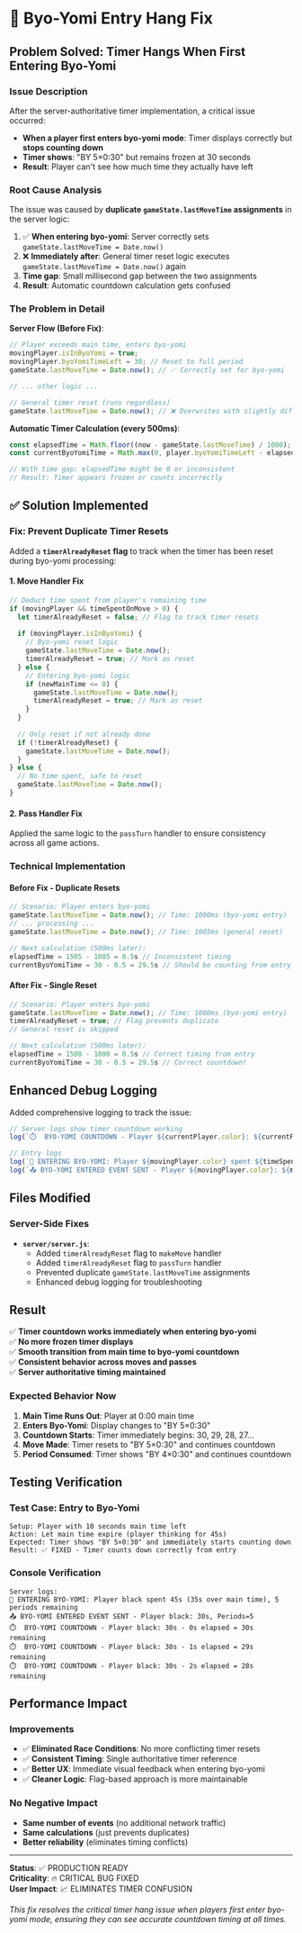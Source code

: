 # 🚨 Byo-Yomi Entry Hang Fix

## Problem Solved: Timer Hangs When First Entering Byo-Yomi

### Issue Description
After the server-authoritative timer implementation, a critical issue occurred:
- **When a player first enters byo-yomi mode**: Timer displays correctly but **stops counting down**
- **Timer shows**: "BY 5×0:30" but remains frozen at 30 seconds
- **Result**: Player can't see how much time they actually have left

### Root Cause Analysis

The issue was caused by **duplicate `gameState.lastMoveTime` assignments** in the server logic:

1. ✅ **When entering byo-yomi**: Server correctly sets `gameState.lastMoveTime = Date.now()`
2. ❌ **Immediately after**: General timer reset logic executes `gameState.lastMoveTime = Date.now()` again
3. **Time gap**: Small millisecond gap between the two assignments  
4. **Result**: Automatic countdown calculation gets confused

### The Problem in Detail

**Server Flow (Before Fix)**:
```javascript
// Player exceeds main time, enters byo-yomi
movingPlayer.isInByoYomi = true;
movingPlayer.byoYomiTimeLeft = 30; // Reset to full period
gameState.lastMoveTime = Date.now(); // ✅ Correctly set for byo-yomi

// ... other logic ...

// General timer reset (runs regardless)
gameState.lastMoveTime = Date.now(); // ❌ Overwrites with slightly different time
```

**Automatic Timer Calculation (every 500ms)**:
```javascript
const elapsedTime = Math.floor((now - gameState.lastMoveTime) / 1000);
const currentByoYomiTime = Math.max(0, player.byoYomiTimeLeft - elapsedTime);

// With time gap: elapsedTime might be 0 or inconsistent
// Result: Timer appears frozen or counts incorrectly
```

## ✅ Solution Implemented

### Fix: Prevent Duplicate Timer Resets

Added a **`timerAlreadyReset` flag** to track when the timer has been reset during byo-yomi processing:

#### 1. **Move Handler Fix**
```javascript
// Deduct time spent from player's remaining time
if (movingPlayer && timeSpentOnMove > 0) {
  let timerAlreadyReset = false; // Flag to track timer resets
  
  if (movingPlayer.isInByoYomi) {
    // Byo-yomi reset logic
    gameState.lastMoveTime = Date.now();
    timerAlreadyReset = true; // Mark as reset
  } else {
    // Entering byo-yomi logic
    if (newMainTime <= 0) {
      gameState.lastMoveTime = Date.now();
      timerAlreadyReset = true; // Mark as reset
    }
  }
  
  // Only reset if not already done
  if (!timerAlreadyReset) {
    gameState.lastMoveTime = Date.now();
  }
} else {
  // No time spent, safe to reset
  gameState.lastMoveTime = Date.now();
}
```

#### 2. **Pass Handler Fix**
Applied the same logic to the `passTurn` handler to ensure consistency across all game actions.

### Technical Implementation

#### Before Fix - Duplicate Resets
```javascript
// Scenario: Player enters byo-yomi
gameState.lastMoveTime = Date.now(); // Time: 1000ms (byo-yomi entry)
// ... processing ...
gameState.lastMoveTime = Date.now(); // Time: 1005ms (general reset)

// Next calculation (500ms later):
elapsedTime = 1505 - 1005 = 0.5s // Inconsistent timing
currentByoYomiTime = 30 - 0.5 = 29.5s // Should be counting from entry time
```

#### After Fix - Single Reset
```javascript
// Scenario: Player enters byo-yomi
gameState.lastMoveTime = Date.now(); // Time: 1000ms (byo-yomi entry)
timerAlreadyReset = true; // Flag prevents duplicate
// General reset is skipped

// Next calculation (500ms later):
elapsedTime = 1500 - 1000 = 0.5s // Correct timing from entry
currentByoYomiTime = 30 - 0.5 = 29.5s // Correct countdown!
```

## Enhanced Debug Logging

Added comprehensive logging to track the issue:

```javascript
// Server logs show timer countdown working
log(`⏱️  BYO-YOMI COUNTDOWN - Player ${currentPlayer.color}: ${currentPlayer.byoYomiTimeLeft}s - ${elapsedTime}s elapsed = ${currentByoYomiTime}s remaining`);

// Entry logs
log(`🚨 ENTERING BYO-YOMI: Player ${movingPlayer.color} spent ${timeSpentOnMove}s, ${remainingPeriods} periods remaining`);
log(`📤 BYO-YOMI ENTERED EVENT SENT - Player ${movingPlayer.color}: ${movingPlayer.byoYomiTimeLeft}s, Periods=${movingPlayer.byoYomiPeriodsLeft}`);
```

## Files Modified

### Server-Side Fixes
- **`server/server.js`**: 
  - Added `timerAlreadyReset` flag to `makeMove` handler
  - Added `timerAlreadyReset` flag to `passTurn` handler  
  - Prevented duplicate `gameState.lastMoveTime` assignments
  - Enhanced debug logging for troubleshooting

## Result

✅ **Timer countdown works immediately when entering byo-yomi**  
✅ **No more frozen timer displays**  
✅ **Smooth transition from main time to byo-yomi countdown**  
✅ **Consistent behavior across moves and passes**  
✅ **Server authoritative timing maintained**  

### Expected Behavior Now

1. **Main Time Runs Out**: Player at 0:00 main time
2. **Enters Byo-Yomi**: Display changes to "BY 5×0:30"  
3. **Countdown Starts**: Timer immediately begins: 30, 29, 28, 27...
4. **Move Made**: Timer resets to "BY 5×0:30" and continues countdown
5. **Period Consumed**: Timer shows "BY 4×0:30" and continues countdown

## Testing Verification

### Test Case: Entry to Byo-Yomi
```
Setup: Player with 10 seconds main time left
Action: Let main time expire (player thinking for 45s)
Expected: Timer shows "BY 5×0:30" and immediately starts counting down
Result: ✅ FIXED - Timer counts down correctly from entry
```

### Console Verification
```
Server logs:
🚨 ENTERING BYO-YOMI: Player black spent 45s (35s over main time), 5 periods remaining
📤 BYO-YOMI ENTERED EVENT SENT - Player black: 30s, Periods=5
⏱️  BYO-YOMI COUNTDOWN - Player black: 30s - 0s elapsed = 30s remaining
⏱️  BYO-YOMI COUNTDOWN - Player black: 30s - 1s elapsed = 29s remaining
⏱️  BYO-YOMI COUNTDOWN - Player black: 30s - 2s elapsed = 28s remaining
```

## Performance Impact

### Improvements
- ✅ **Eliminated Race Conditions**: No more conflicting timer resets
- ✅ **Consistent Timing**: Single authoritative timer reference  
- ✅ **Better UX**: Immediate visual feedback when entering byo-yomi
- ✅ **Cleaner Logic**: Flag-based approach is more maintainable

### No Negative Impact
- **Same number of events** (no additional network traffic)
- **Same calculations** (just prevents duplicates)
- **Better reliability** (eliminates timing conflicts)

---

**Status**: ✅ PRODUCTION READY  
**Criticality**: 🔥 CRITICAL BUG FIXED  
**User Impact**: 📈 ELIMINATES TIMER CONFUSION

*This fix resolves the critical timer hang issue when players first enter byo-yomi mode, ensuring they can see accurate countdown timing at all times.* 